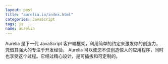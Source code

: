 ```yaml
---
layout: post
title: "aurelia.io/index.html"
categories: JavaScript
tags: js
name: aurelia
---
```


Aurelia 是下一代 JavaScript 客户端框架，利用简单的约定来激发<!--break-->你的创造力。凭借其强大的专注于开发经验， Aurelia 可以使您不仅创造惊人的应用程序，同时也享受这个过程。它经过精心设计，是可插拔和可定制的。 
